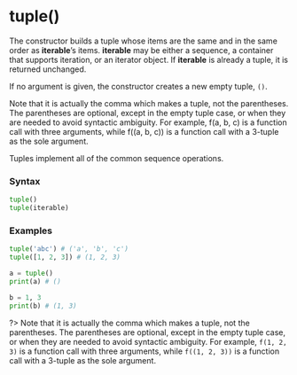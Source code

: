 # tuple()
The constructor builds a tuple whose items are the same and in the same order as **iterable**’s items. **iterable** may be either a sequence, a container that supports iteration, or an iterator object. If **iterable** is already a tuple, it is returned unchanged.

If no argument is given, the constructor creates a new empty tuple, `()`.

Note that it is actually the comma which makes a tuple, not the parentheses. The parentheses are optional, except in the empty tuple case, or when they are needed to avoid syntactic ambiguity. For example, f(a, b, c) is a function call with three arguments, while f((a, b, c)) is a function call with a 3-tuple as the sole argument.

Tuples implement all of the common sequence operations.

### Syntax
```python
tuple()
tuple(iterable)
```

### Examples
```python
tuple('abc') # ('a', 'b', 'c')
tuple([1, 2, 3]) # (1, 2, 3)
```
```python
a = tuple()
print(a) # ()

b = 1, 3
print(b) # (1, 3)
```

?> Note that it is actually the comma which makes a tuple, not the parentheses. The parentheses are optional, except in the empty tuple case, or when they are needed to avoid syntactic ambiguity. For example, `f(1, 2, 3)` is a function call with three arguments, while `f((1, 2, 3))` is a function call with a 3-tuple as the sole argument.